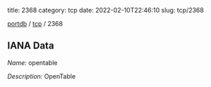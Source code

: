 title: 2368
category: tcp
date: 2022-02-10T22:46:10
slug: tcp/2368

[portdb](/) / [tcp](/category/tcp.html) / 2368


## IANA Data

_Name:_ opentable

_Description:_ OpenTable

